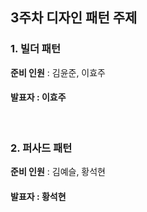 ## 3주차 디자인 패턴 주제
### 1. 빌더 패턴
**준비 인원** : 김윤준, 이효주
#### 발표자 : 이효주
</br>

### 2. 퍼사드 패턴
**준비 인원** : 김예슬, 황석현
#### 발표자 : 황석현
